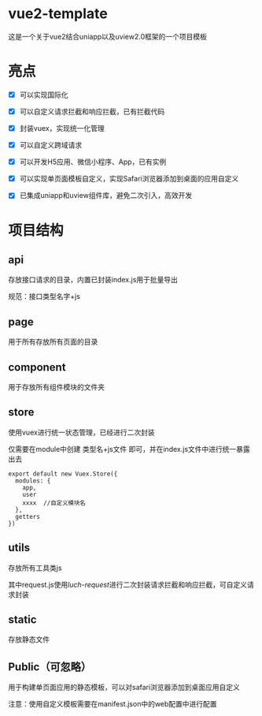 # vue2-template
这是一个关于vue2结合uniapp以及uview2.0框架的一个项目模板

# 亮点

- [x] 可以实现国际化
- [x] 可以自定义请求拦截和响应拦截，已有拦截代码
- [x] 封装vuex，实现统一化管理
- [x] 可以自定义跨域请求
- [x] 可以开发H5应用、微信小程序、App，已有实例
- [x] 可以实现单页面模板自定义，实现Safari浏览器添加到桌面的应用自定义
- [x] 已集成uniapp和uview组件库，避免二次引入，高效开发





# 项目结构

## api

存放接口请求的目录，内置已封装index.js用于批量导出

规范：接口类型名字+js

## page

用于所有存放所有页面的目录

## component

用于存放所有组件模块的文件夹

## store

使用vuex进行统一状态管理，已经进行二次封装

仅需要在module中创建  类型名+js文件 即可，并在index.js文件中进行统一暴露出去

```
export default new Vuex.Store({
  modules: {
    app,
	user
	xxxx  //自定义模块名
  },
  getters
})

```

## utils

存放所有工具类js

其中request.js使用*luch-request*进行二次封装请求拦截和响应拦截，可自定义请求封装

## static

存放静态文件

## Public（可忽略）

用于构建单页面应用的静态模板，可以对safari浏览器添加到桌面应用自定义

注意：使用自定义模板需要在manifest.json中的web配置中进行配置

